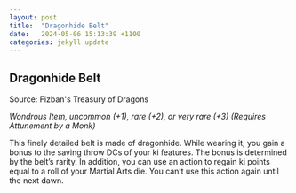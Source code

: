 ```yaml
---
layout: post
title:  "Dragonhide Belt"
date:   2024-05-06 15:13:39 +1100
categories: jekyll update
---
```


## Dragonhide Belt

Source: Fizban's Treasury of Dragons

*Wondrous Item, uncommon (+1), rare (+2), or very rare (+3) (Requires Attunement by a Monk)*

This finely detailed belt is made of dragonhide. While wearing it, you gain a bonus to the saving throw DCs of your ki features. The bonus is determined by the belt’s rarity. In addition, you can use an action to regain ki points equal to a roll of your Martial Arts die. You can’t use this action again until the next dawn.
